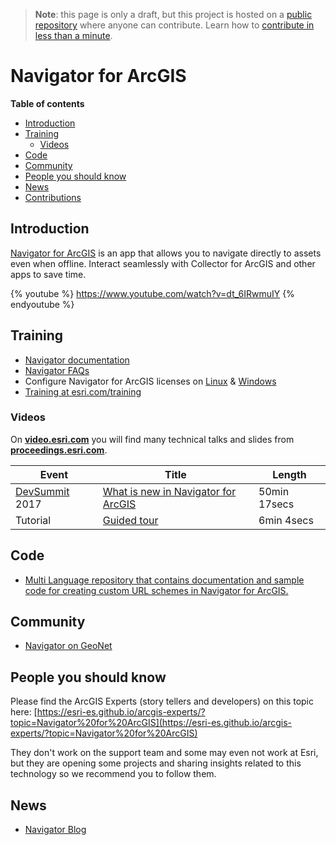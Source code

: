 > **Note**: this page is only a draft, but this project is hosted on a [public repository](https://github.com/hhkaos/awesome-arcgis) where anyone can contribute. Learn how to [contribute in less than a minute](https://github.com/hhkaos/awesome-arcgis/blob/master/CONTRIBUTING.md#contributions).

# Navigator for ArcGIS

<!-- START doctoc generated TOC please keep comment here to allow auto update -->
<!-- DON'T EDIT THIS SECTION, INSTEAD RE-RUN doctoc TO UPDATE -->
**Table of contents**

- [Introduction](#introduction)
- [Training](#training)
  - [Videos](#videos)
- [Code](#code)
- [Community](#community)
- [People you should know](#people-you-should-know)
- [News](#news)
- [Contributions](#contributions)

<!-- END doctoc generated TOC please keep comment here to allow auto update -->

## Introduction

[Navigator for ArcGIS](http://www.esri.com/products/navigator) is an app that allows you to navigate directly to assets even when offline. Interact seamlessly with Collector for ArcGIS and other apps to save time.

{% youtube %} https://www.youtube.com/watch?v=dt_6IRwmuIY {% endyoutube %}

## Training

* [Navigator documentation](http://doc.arcgis.com/en/navigator/)
* [Navigator FAQs](http://doc.arcgis.com/en/navigator/iphone/navigate/faqs.htm)
* Configure Navigator for ArcGIS licenses on [Linux](http://enterprise.arcgis.com/en/portal/latest/administer/linux/configure-navigator-for-arcgis-licenses.htm) & [Windows](http://enterprise.arcgis.com/en/portal/latest/administer/windows/configure-navigator-for-arcgis-licenses.htm)
* [Training at esri.com/training](http://www.esri.com/training/Bookmark/Bkk9_4sSb)

### Videos

On [**video.esri.com**](http://www.esri.com/videos/search?q=navigator#?sortby=recent&channels=esri,ArcGIS,Industries,ArcGIS,esri) you will find many technical talks and slides from [**proceedings.esri.com**](https://www.google.es/webhp?ie=UTF-8#q=site%3Aproceedings.esri.com%20navigator).

|Event|Title|Length|
|---|---|---|
|[DevSummit](http://www.esri.com/events/devsummit) 2017|[What is new in Navigator for ArcGIS](https://www.youtube.com/watch?v=oeEsy1UvcfM)|50min 17secs
|Tutorial|[Guided tour](http://video.arcgis.com/iframe/4633/000000/width/960/1)|6min 4secs

## Code

* [Multi Language repository that contains documentation and sample code for creating custom URL schemes in Navigator for ArcGIS.](https://github.com/Esri/navigator-integration)

## Community

* [Navigator on GeoNet](https://community.esri.com/groups/navigator)

## People you should know
Please find the ArcGIS Experts (story tellers and developers) on this topic here: [https://esri-es.github.io/arcgis-experts/?topic=Navigator%20for%20ArcGIS](https://esri-es.github.io/arcgis-experts/?topic=Navigator%20for%20ArcGIS)

They don't work on the support team and some may even not work at Esri,
but they are opening some projects and sharing insights related to this
technology so we recommend you to follow them.

## News

* [Navigator Blog](https://blogs.esri.com/esri/arcgis/tag/navigator/)



